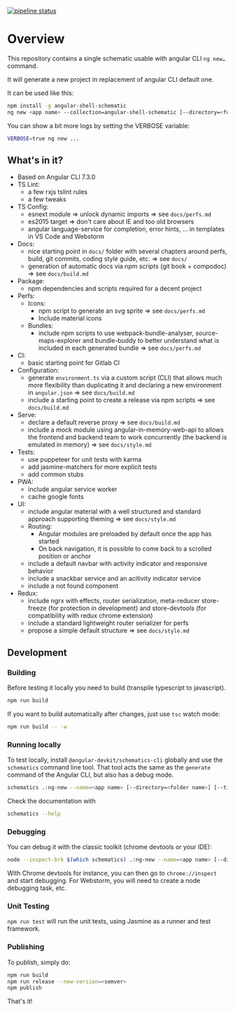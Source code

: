 [![pipeline status](https://gitlab.com/jeandat/tools/angular-shell-schematic/badges/master/pipeline.svg)](https://gitlab.com/jeandat/tools/angular-shell-schematic/commits/master)

# Overview

This repository contains a single schematic usable with angular CLI `ng new…` command.

It will generate a new project in replacement of angular CLI default one. 

It can be used like this:

```bash
npm install -g angular-shell-schematic
ng new <app name> --collection=angular-shell-schematic [--directory=<folder name>] [--title=<some text>] [--prefix=<some prefix>]
```

You can show a bit more logs by setting the VERBOSE variable:

```bash
VERBOSE=true ng new ...
```

## What's in it?

- Based on Angular CLI 7.3.0
- TS Lint:
    - a few rxjs tslint rules
    - a few tweaks
- TS Config:
    - esnext module => unlock dynamic imports => see `docs/perfs.md`
    - es2015 target => don't care about IE and too old browsers
    - angular language-service for completion, error hints, … in templates in VS Code and Webstorm
- Docs:
    - nice starting point in `docs/` folder with several chapters around perfs, build, git commits, coding style guide, etc. => see `docs/`
    - generation of automatic docs via npm scripts (git book + compodoc) => see `docs/build.md`
- Package:
    - npm dependencies and scripts required for a decent project
- Perfs:
    - Icons:
        - npm script to generate an svg sprite => see `docs/perfs.md`
        - Include material icons
    - Bundles:
        - include npm scripts to use webpack-bundle-analyser, source-maps-explorer and bundle-buddy to better understand what is included in each generated bundle => see `docs/perfs.md`
- CI:
    - basic starting point for Gitlab CI
- Configuration:
    - generate `environment.ts` via a custom script (CLI) that allows much more flexibility than duplicating it and declaring a new environment in `angular.json` => see `docs/build.md`
    - include a starting point to create a release via npm scripts => see `docs/build.md`
- Serve:
    - declare a default reverse proxy => see `docs/build.md`
    - include a mock module using angular-in-memory-web-api to allows the frontend and backend team to work concurrently (the backend is emulated in memory) => see `docs/style.md`
- Tests:
    - use puppeteer for unit tests with karma
    - add jasmine-matchers for more explicit tests
    - add common stubs
- PWA:
    - include angular service worker
    - cache google fonts 
- UI:
    - include angular material with a well structured and standard approach supporting theming => see `docs/style.md`
    - Routing:
        - Angular modules are preloaded by default once the app has started
        - On back navigation, it is possible to come back to a scrolled position or anchor 
    - include a default navbar with activity indicator and responsive behavior 
    - include a snackbar service and an acitivity indicator service
    - include a not found component
- Redux:
    - include ngrx with effects, router serialization, meta-reducer store-freeze (for protection in development) and store-devtools (for compatibility with redux chrome extension)
    - include a standard lightweight router serializer for perfs
    - propose a simple default structure => see `docs/style.md`


## Development

### Building

Before testing it locally you need to build (transpile typescript to javascript).

```bash
npm run build
```

If you want to build automatically after changes, just use `tsc` watch mode:

```bash
npm run build -- -w
```

### Running locally

To test locally, install `@angular-devkit/schematics-cli` globally and use the `schematics` command line tool. That tool acts the same as the `generate` command of the Angular CLI, but also has a debug mode.

```bash
schematics .:ng-new --name=<app name> [--directory=<folder name>] [--title=<some text>] [--prefix=<some prefix>]
```

Check the documentation with
```bash
schematics --help
```

### Debugging

You can debug it with the classic toolkit (chrome devtools or your IDE):

```bash
node --inspect-brk $(which schematics) .:ng-new --name=<app name> [--directory=<folder name>] [--title=<some text>] [--prefix=<some prefix>]
```

With Chrome devtools for instance, you can then go to `chrome://inspect` and start debugging.
For Webstorm, you will need to create a node debugging task, etc.

### Unit Testing

`npm run test` will run the unit tests, using Jasmine as a runner and test framework.

### Publishing

To publish, simply do:

```bash
npm run build
npm run release --new-version=<semver>
npm publish
```

That's it!
